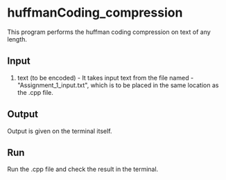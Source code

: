 # huffmanCoding_compression
This program performs the huffman coding compression on text of any length.

## Input
1) text (to be encoded) - It takes input text from the file named - "Assignment_1_input.txt", which is to be placed in the same location as the .cpp file.

## Output
Output is given on the terminal itself.

## Run
Run the .cpp file and check the result in the terminal.

